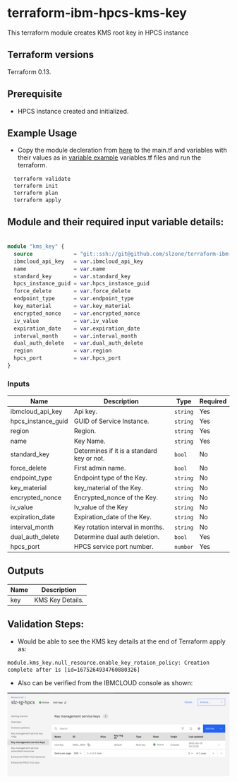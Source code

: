 # terraform-ibm-hpcs-kms-key
This terraform module creates KMS root key in HPCS instance

## Terraform versions

Terraform 0.13.

## Prerequisite
* HPCS instance created and initialized.

## Example Usage
* Copy the module decleration from [here](./test/stages/stage0.tf) to the main.tf and variables with their values as in [variable example](./test/stages/variables.tf) variables.tf files and run the terraform.
```hcl
  terraform validate
  terraform init
  terraform plan
  terraform apply
```

## Module and their required input variable details:

```terraform

module "kms_key" {
  source             = "git::ssh://git@github.com/slzone/terraform-ibm-hpcs-kms-key.git"
  ibmcloud_api_key   = var.ibmcloud_api_key
  name               = var.name
  standard_key       = var.standard_key
  hpcs_instance_guid = var.hpcs_instance_guid
  force_delete       = var.force_delete
  endpoint_type      = var.endpoint_type
  key_material       = var.key_material
  encrypted_nonce    = var.encrypted_nonce
  iv_value           = var.iv_value
  expiration_date    = var.expiration_date
  interval_month     = var.interval_month
  dual_auth_delete   = var.dual_auth_delete
  region             = var.region
  hpcs_port          = var.hpcs_port
}

```

### Inputs

| Name              | Description                                                             | Type     |Required |
|-------------------|------------------------------------------------------------------------ |----------|---------|
| ibmcloud_api_key| Api key.                                               | `string` | Yes     |
| hpcs_instance_guid| GUID of Service Instance.                                               | `string` | Yes     |
| region            | Region.                                                                 | `string` | Yes     |   
| name              | Key Name.                                                               | `string` | Yes     |
| standard_key      | Determines if it is a standard key or not.                              | `bool`   | No      | 
| force_delete      | First admin name.                                                       | `bool`   | No      |
| endpoint_type     | Endpoint type of the Key.                                               | `string` | No      |
| key_material      | key_material of the Key.                                                | `string` | No      |
| encrypted_nonce   | Encrypted_nonce of the Key.                                             | `string` | No      |
| iv_value          | Iv_value of the Key                                                     | `string` | No      |
| expiration_date   | Expiration_date of the Key.                                             | `string` | No      |
| interval_month    | Key rotation interval in months.                                        | `string` | No      |
| dual_auth_delete  | Determine dual auth deletion.                                           | `bool`   | Yes     |
| hpcs_port         | HPCS service port number.                                               | `number` | Yes     |


## Outputs
| Name         | Description     |
|--------------|-----------------|
| key          | KMS Key Details.|


## Validation Steps: 

* Would be able to see the KMS key details at the end of Terraform apply as:

```hcl
module.kms_key.null_resource.enable_key_rotaion_policy: Creation complete after 1s [id=1675264934760880326]
```

* Also can be verified from the IBMCLOUD console as shown:

![here](./kms-key-created.png)